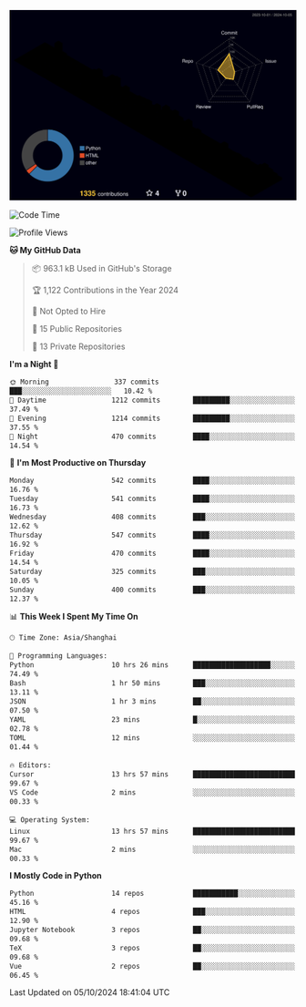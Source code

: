 <!--![](https://raw.githubusercontent.com/BorisYang326/BorisYang326/output/github-contribution-grid-snake-dark.svg) -->
![](./profile-3d-contrib/profile-night-rainbow.svg)
<!--START_SECTION:waka-->
![Code Time](http://img.shields.io/badge/Code%20Time-516%20hrs%2013%20mins-blue)

![Profile Views](http://img.shields.io/badge/Profile%20Views-0-blue)

**🐱 My GitHub Data** 

> 📦 963.1 kB Used in GitHub's Storage 
 > 
> 🏆 1,122 Contributions in the Year 2024
 > 
> 🚫 Not Opted to Hire
 > 
> 📜 15 Public Repositories 
 > 
> 🔑 13 Private Repositories 
 > 
**I'm a Night 🦉** 

```text
🌞 Morning                337 commits         ███░░░░░░░░░░░░░░░░░░░░░░   10.42 % 
🌆 Daytime                1212 commits        █████████░░░░░░░░░░░░░░░░   37.49 % 
🌃 Evening                1214 commits        █████████░░░░░░░░░░░░░░░░   37.55 % 
🌙 Night                  470 commits         ████░░░░░░░░░░░░░░░░░░░░░   14.54 % 
```
📅 **I'm Most Productive on Thursday** 

```text
Monday                   542 commits         ████░░░░░░░░░░░░░░░░░░░░░   16.76 % 
Tuesday                  541 commits         ████░░░░░░░░░░░░░░░░░░░░░   16.73 % 
Wednesday                408 commits         ███░░░░░░░░░░░░░░░░░░░░░░   12.62 % 
Thursday                 547 commits         ████░░░░░░░░░░░░░░░░░░░░░   16.92 % 
Friday                   470 commits         ████░░░░░░░░░░░░░░░░░░░░░   14.54 % 
Saturday                 325 commits         ███░░░░░░░░░░░░░░░░░░░░░░   10.05 % 
Sunday                   400 commits         ███░░░░░░░░░░░░░░░░░░░░░░   12.37 % 
```


📊 **This Week I Spent My Time On** 

```text
🕑︎ Time Zone: Asia/Shanghai

💬 Programming Languages: 
Python                   10 hrs 26 mins      ███████████████████░░░░░░   74.49 % 
Bash                     1 hr 50 mins        ███░░░░░░░░░░░░░░░░░░░░░░   13.11 % 
JSON                     1 hr 3 mins         ██░░░░░░░░░░░░░░░░░░░░░░░   07.50 % 
YAML                     23 mins             █░░░░░░░░░░░░░░░░░░░░░░░░   02.78 % 
TOML                     12 mins             ░░░░░░░░░░░░░░░░░░░░░░░░░   01.44 % 

🔥 Editors: 
Cursor                   13 hrs 57 mins      █████████████████████████   99.67 % 
VS Code                  2 mins              ░░░░░░░░░░░░░░░░░░░░░░░░░   00.33 % 

💻 Operating System: 
Linux                    13 hrs 57 mins      █████████████████████████   99.67 % 
Mac                      2 mins              ░░░░░░░░░░░░░░░░░░░░░░░░░   00.33 % 
```

**I Mostly Code in Python** 

```text
Python                   14 repos            ███████████░░░░░░░░░░░░░░   45.16 % 
HTML                     4 repos             ███░░░░░░░░░░░░░░░░░░░░░░   12.90 % 
Jupyter Notebook         3 repos             ██░░░░░░░░░░░░░░░░░░░░░░░   09.68 % 
TeX                      3 repos             ██░░░░░░░░░░░░░░░░░░░░░░░   09.68 % 
Vue                      2 repos             ██░░░░░░░░░░░░░░░░░░░░░░░   06.45 % 
```




 Last Updated on 05/10/2024 18:41:04 UTC
<!--END_SECTION:waka-->
